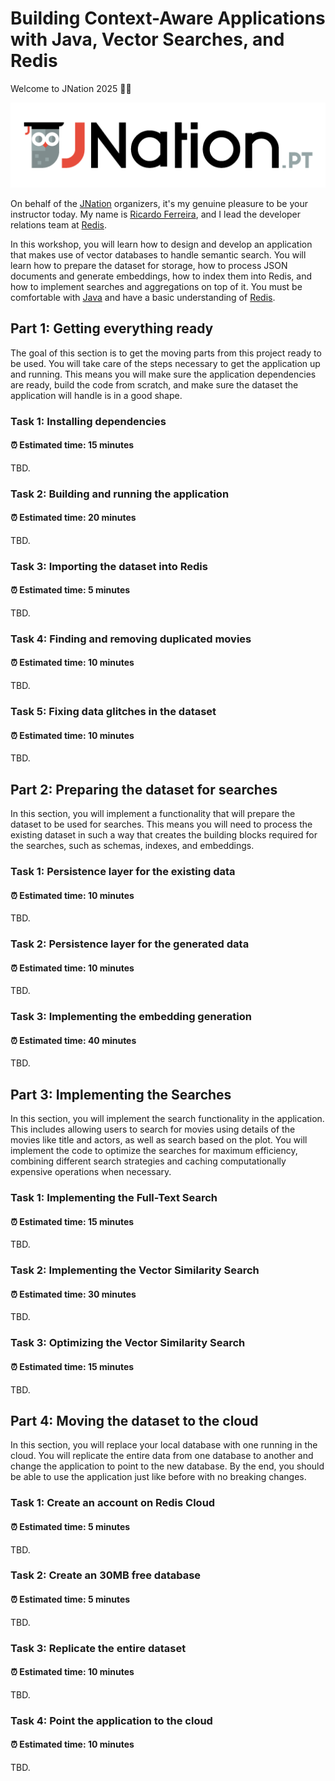 # Building Context-Aware Applications with Java, Vector Searches, and Redis

Welcome to JNation 2025 👋🏻

![jnation.png](images/jnation.png)

On behalf of the [JNation](https://jnation.pt) organizers, it's my genuine pleasure to be your instructor today. My name is [Ricardo Ferreira](https://github.com/riferrei), and I lead the developer relations team at [Redis](https://redis.io).

In this workshop, you will learn how to design and develop an application that makes use of vector databases to handle semantic search. You will learn how to prepare the dataset for storage, how to process JSON documents and generate embeddings, how to index them into Redis, and how to implement searches and aggregations on top of it. You must be comfortable with [Java](https://www.java.com/en) and have a basic understanding of [Redis](https://redis.io/open-source).

## Part 1: Getting everything ready

The goal of this section is to get the moving parts from this project ready to be used. You will take care of the steps necessary to get the application up and running. This means you will make sure the application dependencies are ready, build the code from scratch, and make sure the dataset the application will handle is in a good shape.

### Task 1: Installing dependencies

#### ⏰ Estimated time: **15 minutes**

TBD.

### Task 2: Building and running the application

#### ⏰ Estimated time: **20 minutes**

TBD.

### Task 3: Importing the dataset into Redis

#### ⏰ Estimated time: **5 minutes**

TBD.

### Task 4: Finding and removing duplicated movies

#### ⏰ Estimated time: **10 minutes**

TBD.

### Task 5: Fixing data glitches in the dataset

#### ⏰ Estimated time: **10 minutes**

TBD.

## Part 2: Preparing the dataset for searches

In this section, you will implement a functionality that will prepare the dataset to be used for searches. This means you will need to process the existing dataset in such a way that creates the building blocks required for the searches, such as schemas, indexes, and embeddings.

### Task 1: Persistence layer for the existing data

#### ⏰ Estimated time: **10 minutes**

TBD.

### Task 2: Persistence layer for the generated data

#### ⏰ Estimated time: **10 minutes**

TBD.

### Task 3: Implementing the embedding generation

#### ⏰ Estimated time: **40 minutes**

TBD.

## Part 3: Implementing the Searches

In this section, you will implement the search functionality in the application. This includes allowing users to search for movies using details of the movies like title and actors, as well as search based on the plot. You will implement the code to optimize the searches for maximum efficiency, combining different search strategies and caching computationally expensive operations when necessary.

### Task 1: Implementing the Full-Text Search

#### ⏰ Estimated time: **15 minutes**

TBD.

### Task 2: Implementing the Vector Similarity Search

#### ⏰ Estimated time: **30 minutes**

TBD.

### Task 3: Optimizing the Vector Similarity Search

#### ⏰ Estimated time: **15 minutes**

TBD.

## Part 4: Moving the dataset to the cloud

In this section, you will replace your local database with one running in the cloud. You will replicate the entire data from one database to another and change the application to point to the new database. By the end, you should be able to use the application just like before with no breaking changes.

### Task 1: Create an account on Redis Cloud

#### ⏰ Estimated time: **5 minutes**

TBD.

### Task 2: Create an 30MB free database

#### ⏰ Estimated time: **5 minutes**

TBD.

### Task 3: Replicate the entire dataset

#### ⏰ Estimated time: **10 minutes**

TBD.

### Task 4: Point the application to the cloud

#### ⏰ Estimated time: **10 minutes**

TBD.
